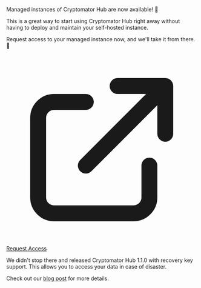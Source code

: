 Managed instances of Cryptomator Hub are now available! :tada:

This is a great way to start using Cryptomator Hub right away without having to deploy and maintain your self-hosted instance.

Request access to your managed instance now, and we'll take it from there. :robot:

<div class="text-center">
  <a href="https://cryptomator.org/hub/managed/" role="button" class="inline-flex items-center border border-transparent rounded text-base text-white bg-cryptomator-primary px-8 py-2">
    <svg xmlns="http://www.w3.org/2000/svg" class="-ml-0.5 mr-2 h-5 w-5" fill="none" viewBox="0 0 24 24" stroke="currentColor"><path stroke-linecap="round" stroke-linejoin="round" stroke-width="2" d="M10 6H6a2 2 0 00-2 2v10a2 2 0 002 2h10a2 2 0 002-2v-4M14 4h6m0 0v6m0-6L10 14" /></svg>
    Request Access
  </a>
</div>

We didn't stop there and released Cryptomator Hub 1.1.0 with recovery key support. This allows you to access your data in case of disaster.

Check out our [blog post](https://cryptomator.org/blog/2023/02/28/hub-managed/) for more details.
